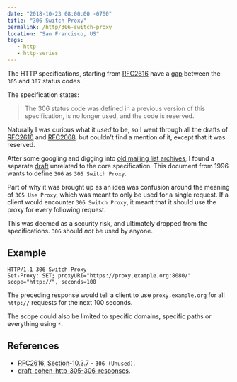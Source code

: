 ```yaml
---
date: "2018-10-23 08:00:00 -0700"
title: "306 Switch Proxy"
permalink: /http/306-switch-proxy
location: "San Francisco, US"
tags:
   - http
   - http-series
---
```


The HTTP specifications, starting from [RFC2616][1] have a [gap][2] between
the `305` and `307` status codes.

The specification states:

> The 306 status code was defined in a previous version of this
> specification, is no longer used, and the code is reserved.

Naturally I was curious what it _used_ to be, so I went through all the drafts
of [RFC2616][1] and [RFC2068][3], but couldn't find a mention of it, except
that it was reserved.

After some googling and digging into [old mailing list archives][5], I found a
separate [draft][4] unrelated to the core specification. This document from
1996 wants to define `306` as `306 Switch Proxy`.

Part of why it was brought up as an idea was confusion around the meaning of
`305 Use Proxy`, which was meant to only be used for a single request. If a
client would encounter `306 Switch Proxy`, it meant that it should use the proxy
for every following request.

This was deemed as a security risk, and ultimately dropped from the
specifications. `306` should _not_ be used by anyone.

Example
------

```http
HTTP/1.1 306 Switch Proxy
Set-Proxy: SET; proxyURI="https://proxy.example.org:8080/" scope="http://", seconds=100
```
The preceding response would tell a client to use `proxy.example.org` for all
`http://` requests for the next 100 seconds.

The scope could also be limited to specific domains, specific paths or
everything using `*`.



References
----------

* [RFC2616, Section-10.3.7][2] - `306 (Unused)`.
* [draft-cohen-http-305-306-responses][4].

[1]: https://tools.ietf.org/html/rfc2616
[2]: https://tools.ietf.org/html/rfc2616#section-10.3.7
[3]: https://tools.ietf.org/html/rfc2068 
[4]: https://tools.ietf.org/html/draft-cohen-http-305-306-responses-00
[5]: http://lists.w3.org/Archives/Public/ietf-http-wg-old
